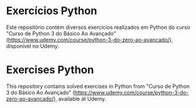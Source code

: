 # Exercícios Python

Este repositório contém diversos exercícios realizados em Python do curso "Curso de Python 3 do Básico Ao Avançado" (https://www.udemy.com/course/python-3-do-zero-ao-avancado/), disponível no Udemy.

# Exercises Python

This repository contains solved exercises in Python from "Curso de Python 3 do Básico Ao Avançado" (https://www.udemy.com/course/python-3-do-zero-ao-avancado/), available at Udemy.
